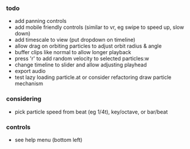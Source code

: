### todo
- add panning controls
- add mobile friendly controls (similar to vr, eg swipe to speed up, slow down)
- add timescale to view (put dropdown on timeline)
- allow drag on orbiting particles to adjust orbit radius & angle
- buffer clips like normal to allow longer playback
- press 'r' to add random velocity to selected particles:w
- change timeline to slider and allow adjusting playhead
- export audio
- test lazy loading particle.at or consider refactoring draw particle mechanism

### considering
- pick particle speed from beat (eg 1/4t), key/octave, or bar/beat

### controls
- see help menu (bottom left)
